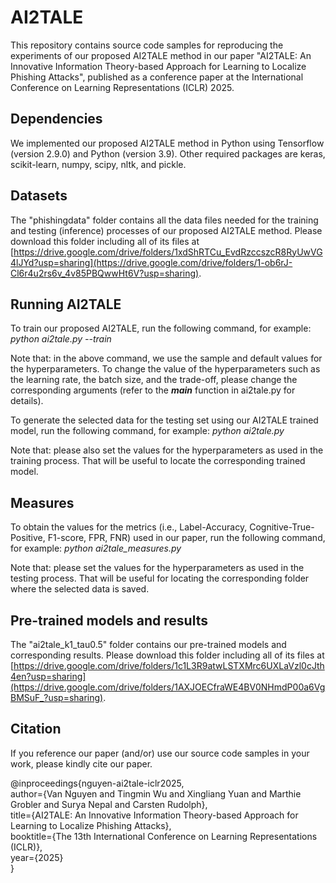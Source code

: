 # AI2TALE

This repository contains source code samples for reproducing the experiments of our proposed AI2TALE method in our paper "AI2TALE: An Innovative Information Theory-based Approach for Learning to Localize Phishing Attacks", published as a conference paper at the International Conference on Learning Representations (ICLR) 2025.

## Dependencies
We implemented our proposed AI2TALE method in Python using Tensorflow (version 2.9.0) and Python (version 3.9). Other required packages are keras, scikit-learn, numpy, scipy, nltk, and pickle.

## Datasets
The "phishingdata" folder contains all the data files needed for the training and testing (inference) processes of our proposed AI2TALE method. Please download this folder including all of its files at [https://drive.google.com/drive/folders/1xdShRTCu_EvdRzccszcR8RyUwVG4lJYd?usp=sharing](https://drive.google.com/drive/folders/1-ob6rJ-Cl6r4u2rs6v_4v85PBQwwHt6V?usp=sharing).

## Running AI2TALE
To train our proposed AI2TALE, run the following command, for example: *python ai2tale.py --train*

Note that: in the above command, we use the sample and default values for the hyperparameters. To change the value of the hyperparameters such as the learning rate, the batch size, and the trade-off, please change the corresponding arguments (refer to the *__main__* function in ai2tale.py for details).

To generate the selected data for the testing set using our AI2TALE trained model, run the following command, for example: *python ai2tale.py*

Note that: please also set the values for the hyperparameters as used in the training process. That will be useful to locate the corresponding trained model.

## Measures
To obtain the values for the metrics (i.e., Label-Accuracy, Cognitive-True-Positive, F1-score, FPR, FNR) used in our paper, run the following command, for example: *python ai2tale_measures.py*

Note that: please set the values for the hyperparameters as used in the testing process. That will be useful for locating the corresponding folder where the selected data is saved.

## Pre-trained models and results
The "ai2tale_k1_tau0.5" folder contains our pre-trained models and corresponding results. Please download this folder including all of its files at [https://drive.google.com/drive/folders/1c1L3R9atwLSTXMrc6UXLaVzl0cJth4en?usp=sharing](https://drive.google.com/drive/folders/1AXJOECfraWE4BV0NHmdP00a6VgBMSuF_?usp=sharing).

## Citation

If you reference our paper (and/or) use our source code samples in your work, please kindly cite our paper.

@inproceedings{nguyen-ai2tale-iclr2025,<br/>
      author={Van Nguyen and Tingmin Wu and Xingliang Yuan and Marthie Grobler and Surya Nepal and Carsten Rudolph},<br/>
      title={AI2TALE: An Innovative Information Theory-based Approach for Learning to Localize Phishing Attacks},<br/>
      booktitle={The 13th International Conference on Learning Representations (ICLR)},<br/>
      year={2025}<br/>
}
